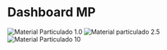 # Dashboard MP
<img src="https://github.com/fandres21/Dashboard-MP/blob/main/img/mp01.png" alt="Material Particulado 1.0"/>
<img src="https://github.com/fandres21/Dashboard-MP/blob/main/img/mp25.png" alt="Material particulado 2.5"/>
<img src="https://github.com/fandres21/Dashboard-MP/blob/main/img/mp10.png" alt="Material Particulado 10"/>
